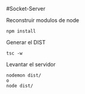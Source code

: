#Socket-Server

Reconstruir modulos de node
```
npm install
```

Generar el DIST
```
tsc -w
```

Levantar el servidor
```
nodemon dist/ 
o
node dist/
```
